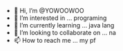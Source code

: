 - 👋 Hi, I’m @YOWOOWOO
- 👀 I’m interested in ... programing
- 🌱 I’m currently learning ... java lang
- 💞️ I’m looking to collaborate on ... na
- 📫 How to reach me ... my pf

<!---
YOWOOWOO/YOWOOWOO is a ✨ special ✨ repository because its `README.md` (this file) appears on your GitHub profile.
You can click the Preview link to take a look at your changes.
--->
